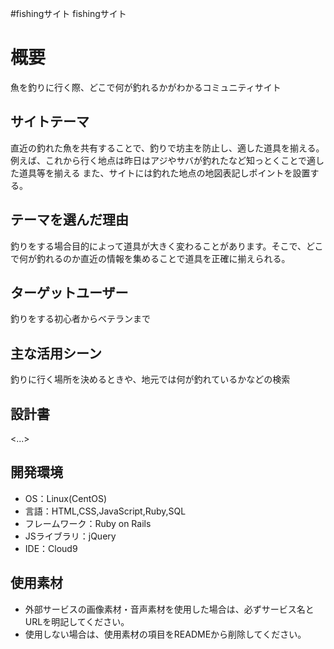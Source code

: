 
#fishingサイト
fishingサイト

# 概要

魚を釣りに行く際、どこで何が釣れるかがわかるコミュニティサイト


## サイトテーマ
直近の釣れた魚を共有することで、釣りで坊主を防止し、適した道具を揃える。
例えば、これから行く地点は昨日はアジやサバが釣れたなど知っとくことで適した道具等を揃える
また、サイトには釣れた地点の地図表記しポイントを設置する。

## テーマを選んだ理由

釣りをする場合目的によって道具が大きく変わることがあります。そこで、どこで何が釣れるのか直近の情報を集めることで道具を正確に揃えられる。

## ターゲットユーザー

釣りをする初心者からベテランまで

## 主な活用シーン

釣りに行く場所を決めるときや、地元では何が釣れているかなどの検索

## 設計書
<...>

## 開発環境
- OS：Linux(CentOS)
- 言語：HTML,CSS,JavaScript,Ruby,SQL
- フレームワーク：Ruby on Rails
- JSライブラリ：jQuery
- IDE：Cloud9

## 使用素材
- 外部サービスの画像素材・音声素材を使用した場合は、必ずサービス名とURLを明記してください。
- 使用しない場合は、使用素材の項目をREADMEから削除してください。
